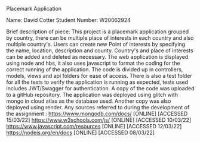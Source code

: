 Placemark Application

Name: David Cotter
Student Number: W20062924

Brief description of piece: This project is a placemark application grouped by country, there can be
multiple place of interests in each country and also multiple country's. Users can create new Point of interests by 
specifying the name, location, description and county. Country's and place of interests can be added and deleted
as necessary. The web application is displayed using node and hbs, it also uses javascript to format the
coding for the correct running of the application. The code is divided up in controllers,
models, views and api folders for ease of access.
There is also a test folder for all the tests to verify the application is running as expected, tests used includes JWT/Swagger
for authentication.
A copy of the code was uploaded to a gitHub repository.
The application was deployed using glitch with mongo in cloud atlas as the database used. 
Another copy was also deployed using render.
Any sources referred to during the development of the assignment :
https://www.mongodb.com/docs/ [ONLINE] [ACCESSED 15/03/22]
https://www.w3schools.com/js/ [ONLINE] [ACCESSED 10/03/22]
https://www.javascript.com/resources [ONLINE] [ACCESSED 12/03/22]
https://nodejs.org/en/docs [ONLINE] [ACCESSED 08/03/22]